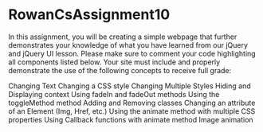 # RowanCsAssignment10
In this assignment, you will be creating a simple webpage that further demonstrates your knowledge of what you have learned from our jQuery and jQuery UI lesson. Please make sure to comment your code highlighting all components listed below. Your site must include and properly demonstrate the use of the following concepts to receive full grade:

Changing Text
Changing a CSS style
Changing Multiple Styles
Hiding and Displaying context
Using fadeIn and fadeOut methods
Using the toggleMethod method
Adding and Removing classes
Changing an attribute of an Element (Img, Href, etc.)
Using the animate method with multiple CSS properties
Using Callback functions with animate method
Image animation
